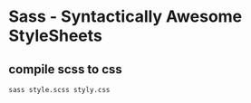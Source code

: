 # Sass - Syntactically Awesome StyleSheets

## compile scss to css
```sh
sass style.scss styly.css
```
